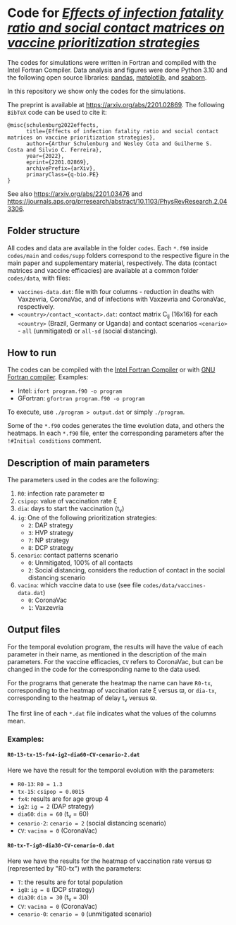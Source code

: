 
# Code for *[Effects of infection fatality ratio and social contact matrices on vaccine prioritization strategies](https://arxiv.org/abs/2201.02869)*

The codes for simulations were written in Fortran and compiled with the Intel Fortran Compiler. Data analysis and figures were done Python 3.10 and the following open source libraries: [pandas](https://pandas.pydata.org/), [matplotlib](https://matplotlib.org/), and [seaborn](https://seaborn.pydata.org/).

In this repository we show only the codes for the simulations.

The preprint is available at <https://arxiv.org/abs/2201.02869>. The following `BibTeX` code can be used to cite it:

```
@misc{schulenburg2022effects,
      title={Effects of infection fatality ratio and social contact matrices on vaccine prioritization strategies}, 
      author={Arthur Schulenburg and Wesley Cota and Guilherme S. Costa and Silvio C. Ferreira},
      year={2022},
      eprint={2201.02869},
      archivePrefix={arXiv},
      primaryClass={q-bio.PE}
}
```

See also <https://arxiv.org/abs/2201.03476> and <https://journals.aps.org/prresearch/abstract/10.1103/PhysRevResearch.2.043306>.

## Folder structure

All codes and data are available in the folder `codes`. Each `*.f90` inside `codes/main` and `codes/supp` folders correspond to the respective figure in the main paper and supplementary material, respectively. The data (contact matrices and vaccine efficacies) are available at a common folder `codes/data`, with files:

- `vaccines-data.dat`: file with four columns - reduction in deaths with Vaxzevria, CoronaVac, and of infections with Vaxzevria and CoronaVac, respectively.
- `<country>/contact_<contact>.dat`: contact matrix C<sub>ij</sub> (16x16) for each `<country>` (Brazil, Germany or Uganda) and contact scenarios `<cenario>` - `all`  (unmitigated) or `all-sd` (social distancing).

## How to run

The codes can be compiled with the [Intel Fortran Compiler](https://www.intel.com/content/www/us/en/developer/tools/oneapi/fortran-compiler.html) or with [GNU Fortran compiler](https://gcc.gnu.org/wiki/GFortran). Examples:

- Intel: `ifort program.f90 -o program`
- GFortran: `gfortran program.f90 -o program`

To execute, use `./program > output.dat` or simply `./program`.

Some of the `*.f90` codes generates the time evolution data, and others the heatmaps. In each `*.f90` file, enter the corresponding parameters after the `!#Initial conditions` comment.

## Description of main parameters

The parameters used in the codes are the following:

1. `R0`: infection rate parameter ϖ
2. `csipop`: value of vaccination rate ξ
3. `dia`: days to start the vaccination (t<sub>v</sub>)
4. `ig`: One of the following prioritization strategies:
	- `2`: DAP strategy
	- `3`: HVP strategy
	- `7`: NP strategy
	- `8`: DCP strategy
5. `cenario`: contact patterns scenario
	- `0`: Unmitigated, 100% of all contacts 						
	- `2`: Social distancing, considers the reduction of contact in the social distancing scenario 
6. `vacina`: which vaccine data to use (see file `codes/data/vaccines-data.dat`)
	- `0`: CoronaVac
	- `1`: Vaxzevria 

## Output files

For the temporal evolution program, the results will have the value of each parameter in their name, as mentioned in the description of the main parameters. For the vaccine efficacies, `CV` refers to CoronaVac, but can be changed in the code for the corresponding name to the data used.

For the programs that generate the heatmap the name can have `R0-tx`, corresponding to the heatmap of vaccination rate ξ versus ϖ, or `dia-tx`, corresponding to the heatmap of delay t<sub>v</sub> versus ϖ.

The first line of each `*.dat` file indicates what the values of the columns mean.

### Examples:

#### `R0-13-tx-15-fx4-ig2-dia60-CV-cenario-2.dat`

Here we have the result for the temporal evolution with the parameters:

- `R0-13`: `R0 = 1.3`
- `tx-15`: `csipop = 0.0015`
- `fx4`: results are for age group 4
- `ig2`: `ig = 2` (DAP strategy)
- `dia60`: `dia = 60` (t<sub>v</sub> = 60)
- `cenario-2`: `cenario = 2` (social distancing scenario)
- `CV`: `vacina = 0` (CoronaVac)

#### `R0-tx-T-ig8-dia30-CV-cenario-0.dat`

Here we have the results for the heatmap of vaccination rate versus ϖ (represented by "R0-tx") with the parameters:

- `T`: the results are for total population
- `ig8`: `ig = 8` (DCP strategy)
- `dia30`: `dia = 30` (t<sub>v</sub> = 30)
- `CV`: `vacina = 0` (CoronaVac)
- `cenario-0`: `cenario = 0` (unmitigated scenario)

